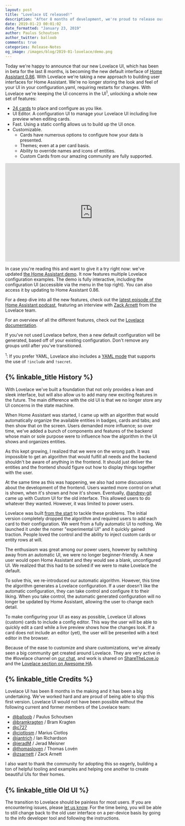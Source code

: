 ```yaml
---
layout: post
title: "Lovelace UI released!"
description: "After 8 months of development, we're proud to release our brand new Lovelace UI."
date: 2019-01-23 00:01:02
date_formatted: "January 23, 2019"
author: Paulus Schoutsen
author_twitter: balloob
comments: true
categories: Release-Notes
og_image: /images/blog/2019-01-lovelace/demo.png
---
```


Today we're happy to announce that our new Lovelace UI, which has been in beta for the last 8 months, is becoming the new default interface of [Home Assistant 0.86](/blog/2019/01/23/release-86/). With Lovelace we're taking a new approach to building user interfaces for Home Assistant. We're no longer storing the look and feel of your UI in your configuration.yaml, requiring restarts for changes. With Lovelace we're keeping the UI concerns in the UI<sup>1</sup>, unlocking a whole new set of features:

 - [24 cards](https://www.home-assistant.io/lovelace/alarm-panel/) to place and configure as you like.
 - UI Editor. A configuration UI to manage your Lovelace UI including live preview when editing cards.
 - Fast. Using a static config allows us to build up the UI once.
 - Customizable.
   - Cards have numerous options to configure how your data is presented.
   - Themes; even at a per card basis.
   - Ability to override names and icons of entities.
   - Custom Cards from our amazing community are fully supported.

<div class='videoWrapper'>
<iframe width="560" height="315" src="https://www.youtube.com/embed/XY3R0xI45wA" frameborder="0" allowfullscreen></iframe>
</div>

In case you're reading this and want to give it a try right now: we've updated [the Home Assistant demo](https://demo.home-assistant.io). It now features multiple Lovelace configuration examples. The demo is fully interactive, including the configuration UI (accessible via the menu in the top right). You can also access it by updating to Home Assistant 0.86.

For a deep dive into all the new features, check out the [latest episode of the Home Assistant podcast](https://hasspodcast.io/ha042/), featuring an interview with [Zack Arnett][@zsarnett] from the Lovelace team.

For an overview of all the different features, check out the [Lovelace documentation](/lovelace/).

If you've not used Lovelace before, then a new default configuration will be generated, based off of your existing configuration. Don't remove any groups until after you've transitioned.

<sup>1</sup>: If you prefer YAML, Lovelace also includes a [YAML mode](/lovelace/yaml-mode/) that supports the use of `!include` and `!secret`.

## {% linkable_title History %}

With Lovelace we've built a foundation that not only provides a lean and sleek interface, but will also allow us to add many new exciting features in the future. The main difference with the old UI is that we no longer store any UI concerns in the state machine.

When Home Assistant was started, I came up with an algorithm that would automatically organize the available entities in badges, cards and tabs; and then show that on the screen. Users demanded more influence; so over time, we've added a bunch of components and features of the backend whose main or sole purpose were to influence how the algorithm in the UI shows and organizes entities.

As this kept growing, I realized that we were on the wrong path. It was impossible to get an algorithm that would fulfill all needs and the backend shouldn't be aware of anything in the frontend. It should just deliver the entities and the frontend should figure out how to display things together with the user.

At the same time as this was happening, we also had some discussions about the development of the frontend. Users wanted more control on what is shown, when it's shown and how it's shown. Eventually, [@andrey-git] came up with Custom UI for the old interface. This allowed users to do whatever they wanted. However, it was limited to power users.

Lovelace was built [from the start](https://github.com/home-assistant/architecture/issues/14) to tackle these problems. The initial version completely dropped the algorithm and required users to add each card to their configuration. We went from a fully automatic UI to nothing. We launched it under the nomer "experimental UI" and it quickly gained traction. People loved the control and the ability to inject custom cards or entity rows at will.

The enthusiasm was great among our power users, however by switching away from an automatic UI, we were no longer beginner-friendly. A new user would open Home Assistant and they would see a blank, unconfigured UI. We realized that this had to be solved if we were to make Lovelace the default.

To solve this, we re-introduced our automatic algorithm. However, this time the algorithm generates a Lovelace configuration. If a user doesn't like the automatic configuration, they can take control and configure it to their liking. When you take control, the automatic generated configuration will no longer be updated by Home Assistant, allowing the user to change each detail.

To make configuring your UI as easy as possible, Lovelace UI allows (custom) cards to include a config editor. This way the user will be able to quickly edit a card while a live preview shows how the changes look. If a card does not include an editor (yet), the user will be presented with a text editor in the browser.

Because of the ease to customize and share customizations, we've already seen a big community get created around Lovelace. They are very active in the #lovelace channel on [our chat](/join-chat/), and work is shared on [ShareTheLove.io](https://sharethelove.io/) and the [Lovelace section on Awesome HA](https://www.awesome-ha.com/#lovelace-ui).

## {% linkable_title Credits %}

Lovelace UI has been 8 months in the making and it has been a big undertaking. We've worked hard and are proud of being able to ship this first version. Lovelace UI would not have been possible without the following current and former members of the Lovelace team:

 - [@balloob] / Paulus Schoutsen
 - [@bramkragten] / Bram Kragten
 - [@c727]
 - [@ciotlosm] / Marius Ciotloș
 - [@iantrich] / Ian Richardson
 - [@jeradM] / Jerad Meisner
 - [@thomasloven] / Thomas Lovén
 - [@zsarnett] / Zack Arnett

I also want to thank the community for adopting this so eagerly, building a ton of helpful tooling and examples and helping one another to create beautiful UIs for their homes.

## {% linkable_title Old UI %}

The transition to Lovelace should be painless for most users. If you are encountering issues, please [let us know](https://github.com/home-assistant/home-assistant-polymer/issues). For the time being, you will be able to still change back to the old user interface on a per-device basis by going to the info developer tool and following the instructions.

[@andrey-git]: https://github.com/andrey-git
[@balloob]: https://github.com/balloob
[@bramkragten]: https://github.com/bramkragten
[@c727]: https://github.com/c727
[@ciotlosm]: https://github.com/ciotlosm
[@iantrich]: https://github.com/iantrich
[@jeradM]: https://github.com/jeradM
[@thomasloven]: https://github.com/thomasloven
[@zsarnett]: https://github.com/zsarnett
